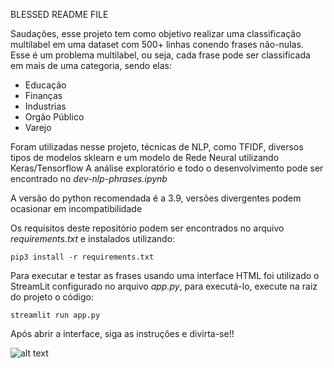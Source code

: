BLESSED README FILE

Saudações, esse projeto tem como objetivo realizar uma classificação multilabel em uma dataset com 500+ linhas conendo frases não-nulas.
Esse é um problema multilabel, ou seja, cada frase pode ser classificada em mais de uma categoria, sendo elas:
*   Educação
*   Finanças
*   Industrias
*   Orgão Público
*   Varejo

Foram utilizadas nesse projeto, técnicas de NLP, como TFIDF, diversos tipos de modelos sklearn e um modelo de Rede Neural utilizando Keras/Tensorflow
A análise exploratório e todo o desenvolvimento pode ser encontrado no *dev-nlp-phrases.ipynb*

A versão do python recomendada é a 3.9, versões divergentes podem ocasionar em incompatibilidade

Os requisitos deste repositório podem ser encontrados no arquivo *requirements.txt* e instalados utilizando:

<pre><code>pip3 install -r requirements.txt
</code></pre>

Para executar e testar as frases usando uma interface HTML foi utilizado o StreamLit configurado no arquivo *app.py*, para executá-lo, execute na raiz do projeto o código:

<pre><code>streamlit run app.py
</code></pre>

Após abrir a interface, siga as instruções e divirta-se!!

![alt text](anya.gif "heh")